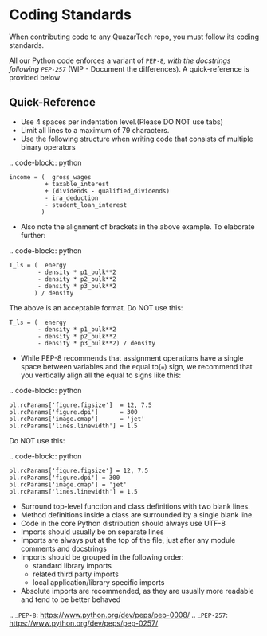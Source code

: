 Coding Standards
================

When contributing code to any QuazarTech repo, you must follow its coding standards. 

All our Python code enforces a variant of `PEP-8`_, with the docstrings following
`PEP-257`_ (WIP - Document the differences). A quick-reference is provided below

Quick-Reference
---------------

* Use 4 spaces per indentation level.(Please DO NOT use tabs)
* Limit all lines to a maximum of 79 characters.
* Use the following structure when writing code that consists of multiple binary operators

.. code-block:: python

    income = (  gross_wages
              + taxable_interest
              + (dividends - qualified_dividends)
              - ira_deduction
              - student_loan_interest
             )

* Also note the alignment of brackets in the above example. To elaborate further:

.. code-block:: python

    T_ls = (  energy
            - density * p1_bulk**2
            - density * p2_bulk**2
            - density * p3_bulk**2
           ) / density

The above is an acceptable format. Do NOT use this:

    T_ls = (  energy
            - density * p1_bulk**2
            - density * p2_bulk**2
            - density * p3_bulk**2) / density

* While PEP-8 recommends that assignment operations have a single space between variables and the equal to(`=`) sign, we recommend that you vertically align all the equal to signs like this:

.. code-block:: python

    pl.rcParams['figure.figsize']  = 12, 7.5
    pl.rcParams['figure.dpi']      = 300
    pl.rcParams['image.cmap']      = 'jet'
    pl.rcParams['lines.linewidth'] = 1.5

Do NOT use this:

.. code-block:: python

    pl.rcParams['figure.figsize'] = 12, 7.5
    pl.rcParams['figure.dpi'] = 300
    pl.rcParams['image.cmap'] = 'jet'
    pl.rcParams['lines.linewidth'] = 1.5

* Surround top-level function and class definitions with two blank lines.
* Method definitions inside a class are surrounded by a single blank line.
* Code in the core Python distribution should always use UTF-8
* Imports should usually be on separate lines
* Imports are always put at the top of the file, just after any module comments and docstrings
* Imports should be grouped in the following order:
    * standard library imports
    * related third party imports
    * local application/library specific imports
* Absolute imports are recommended, as they are usually more readable and tend to be better behaved

.. _`PEP-8`: https://www.python.org/dev/peps/pep-0008/
.. _`PEP-257`: https://www.python.org/dev/peps/pep-0257/
